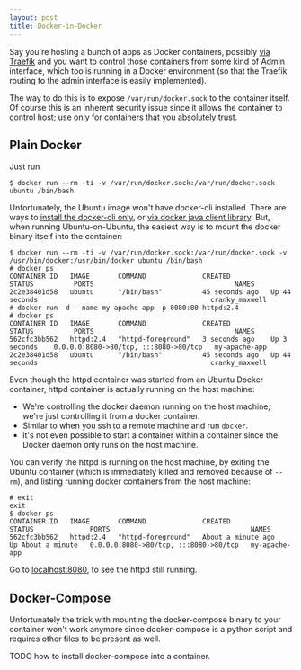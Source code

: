 ```yaml
---
layout: post
title: Docker-in-Docker
---
```


Say you're hosting a bunch of apps as Docker containers, possibly [via Traefik](../2-vaadin-apps-1-traefik/)
and you want to control those containers from some kind of Admin interface, which too is
running in a Docker environment (so that the Traefik routing to the admin interface is easily implemented).

The way to do this is to expose `/var/run/docker.sock` to the container itself. Of course this
is an inherent security issue since it allows the container to control host; use only
for containers that you absolutely trust.

## Plain Docker

Just run
```
$ docker run --rm -ti -v /var/run/docker.sock:/var/run/docker.sock ubuntu /bin/bash
```
Unfortunately, the Ubuntu image won't have docker-cli installed. There are ways to
[install the docker-cli only](https://stackoverflow.com/questions/38675925/is-it-possible-to-install-only-the-docker-cli-and-not-the-daemon),
or [via docker java client library](https://www.baeldung.com/docker-java-api). But, when running Ubuntu-on-Ubuntu, the
easiest way is to mount the docker binary itself into the container:
```
$ docker run --rm -ti -v /var/run/docker.sock:/var/run/docker.sock -v /usr/bin/docker:/usr/bin/docker ubuntu /bin/bash
# docker ps
CONTAINER ID   IMAGE       COMMAND              CREATED          STATUS          PORTS                                   NAMES
2c2e38401d58   ubuntu      "/bin/bash"          45 seconds ago   Up 44 seconds                                           cranky_maxwell
# docker run -d --name my-apache-app -p 8080:80 httpd:2.4
# docker ps
CONTAINER ID   IMAGE       COMMAND              CREATED          STATUS          PORTS                                   NAMES
562cfc3bb562   httpd:2.4   "httpd-foreground"   3 seconds ago    Up 3 seconds    0.0.0.0:8080->80/tcp, :::8080->80/tcp   my-apache-app
2c2e38401d58   ubuntu      "/bin/bash"          45 seconds ago   Up 44 seconds                                           cranky_maxwell
```
Even though the httpd container was started from an Ubuntu Docker container, httpd container is actually running on the host machine:
* We're controlling the docker daemon running on the host machine; we're just controlling it from a docker container.
* Similar to when you ssh to a remote machine and run `docker`.
* it's not even possible to start a container within a container since the Docker daemon only runs on the host machine.

You can verify the httpd is running on the host machine, by exiting the Ubuntu container (which is immediately killed and removed because of `--rm`),
and listing running docker containers from the host machine:
```
# exit
exit
$ docker ps
CONTAINER ID   IMAGE       COMMAND              CREATED              STATUS              PORTS                                   NAMES
562cfc3bb562   httpd:2.4   "httpd-foreground"   About a minute ago   Up About a minute   0.0.0.0:8080->80/tcp, :::8080->80/tcp   my-apache-app
```
Go to [localhost:8080](http://localhost:8080), to see the httpd still running.

## Docker-Compose

Unfortunately the trick with mounting the docker-compose binary to your container
won't work anymore since docker-compose is a python script and requires other files to be present as well.

TODO how to install docker-compose into a container.
